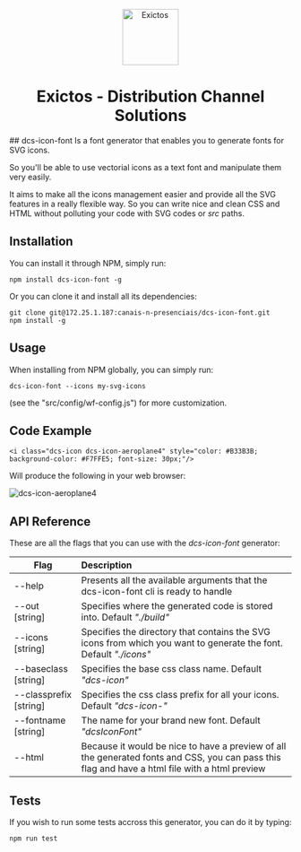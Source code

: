 <p align="center">
  <a href="http://www.exictos.com/">
    <img src="/uploads/dbedbb2131dc8eb09b2a5bf6027e0ae9/symbol-exictos.png" width="100" alt="Exictos"/>
  </a>
</p>
<h1 align="center">
  Exictos - Distribution Channel Solutions
</h1>
## dcs-icon-font
Is a font generator that enables you to generate fonts for SVG icons.

So you'll be able to use vectorial icons as a text font and manipulate them very easily.

It aims to make all the icons management easier and provide all the SVG features in a really flexible way.
So you can write nice and clean CSS and HTML without polluting your code with SVG codes or *src* paths.

## Installation

You can install it through NPM, simply run:

```
npm install dcs-icon-font -g
```

Or you can clone it and install all its dependencies:
```
git clone git@172.25.1.187:canais-n-presenciais/dcs-icon-font.git
npm install -g
```

## Usage

When installing from NPM globally, you can simply run:

```
dcs-icon-font --icons my-svg-icons
```

(see the "src/config/wf-config.js") for more customization.

## Code Example

```
<i class="dcs-icon dcs-icon-aeroplane4" style="color: #B33B3B; background-color: #F7FFE5; font-size: 30px;"/>
```
Will produce the following in your web browser:

![dcs-icon-aeroplane4](/uploads/ff4a74f99614bdbc7042a52df25315eb/dcs-icon-aeroplane4.PNG)

## API Reference

These are all the flags that you can use with the *dcs-icon-font* generator:

| Flag                    | Description
| ----------------------- |:-------------
| --help                  | Presents all the available arguments that the dcs-icon-font cli is ready to handle
| --out [string]          | Specifies where the generated code is stored into. Default *"./build"*
| --icons [string]        | Specifies the directory that contains the SVG icons from which you want to generate the font. Default *"./icons"*
| --baseclass [string]    | Specifies the base css class name. Default *"dcs-icon"*
| --classprefix [string]  | Specifies the css class prefix for all your icons. Default *"dcs-icon-"*
| --fontname [string]     | The name for your brand new font. Default *"dcsIconFont"*
| --html                  | Because it would be nice to have a preview of all the generated fonts and CSS, you can pass this flag and have a html file with a html preview


## Tests

If you wish to run some tests accross this generator, you can do it by typing:

``` 
npm run test
``` 
